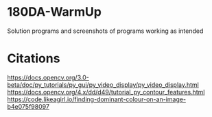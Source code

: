 # 180DA-WarmUp
Solution programs and screenshots of programs working as intended
# Citations
https://docs.opencv.org/3.0-beta/doc/py_tutorials/py_gui/py_video_display/py_video_display.html
https://docs.opencv.org/4.x/dd/d49/tutorial_py_contour_features.html
https://code.likeagirl.io/finding-dominant-colour-on-an-image-b4e075f98097